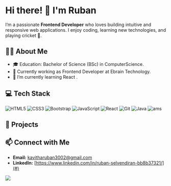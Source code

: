 # Hi there! 👋 I'm Ruban

I’m a passionate **Frontend Developer** who loves building intuitive and responsive web applications. I enjoy coding, learning new technologies, and playing cricket 🏏.



## 👨‍💻 About Me
- 🎓 Education: Bachelor of Science (BSc) in ComputerScience.
- 💼 Currently working as Frontend Developer at Ebrain Technology.
- 🌱 I’m currently learning  React .


## 💻 Tech Stack

![HTML5](https://img.shields.io/badge/-HTML5-E34F26?logo=html5&logoColor=white)
![CSS3](https://img.shields.io/badge/-CSS3-1572B6?logo=css3)
![Bootstrap](https://img.shields.io/badge/-Bootstrap-7952B3?logo=bootstrap&logoColor=white) 
![JavaScript](https://img.shields.io/badge/-JavaScript-F7DF1E?logo=javascript&logoColor=black)
![React](https://img.shields.io/badge/-React-61DAFB?logo=react&logoColor=black)
![Git](https://img.shields.io/badge/-Git-F05032?logo=git&logoColor=white)
![Java](https://img.shields.io/badge/-Java-blue)
![ams](https://github-readme-stats.vercel.app/api?username=AmsavarthaniSelvaraj&show_icons=true&theme=radical)
## 🚀 Projects


## 📫 Connect with Me

- **Email:** kavitharuban3002@gmail.com
- **LinkedIn:** [https://www.linkedin.com/in/ruban-selvendiran-bb8b37321/](#)

![](https://komarev.com/ghpvc/?username=Ruban123&color=green)
